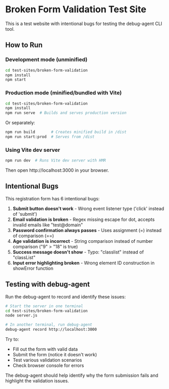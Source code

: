 # Broken Form Validation Test Site

This is a test website with intentional bugs for testing the debug-agent CLI tool.

## How to Run

### Development mode (unminified)
```bash
cd test-sites/broken-form-validation
npm install
npm start
```

### Production mode (minified/bundled with Vite)
```bash
cd test-sites/broken-form-validation
npm install
npm run serve  # Builds and serves production version
```

Or separately:
```bash
npm run build       # Creates minified build in /dist
npm run start:prod  # Serves from /dist
```

### Using Vite dev server
```bash
npm run dev  # Runs Vite dev server with HMR
```

Then open http://localhost:3000 in your browser.

## Intentional Bugs

This registration form has 6 intentional bugs:

1. **Submit button doesn't work** - Wrong event listener type ('click' instead of 'submit')
2. **Email validation is broken** - Regex missing escape for dot, accepts invalid emails like "test@domain"
3. **Password confirmation always passes** - Uses assignment (=) instead of comparison (==)
4. **Age validation is incorrect** - String comparison instead of number comparison ("9" > "18" is true)
5. **Success message doesn't show** - Typo: "classlist" instead of "classList"
6. **Input error highlighting broken** - Wrong element ID construction in showError function

## Testing with debug-agent

Run the debug-agent to record and identify these issues:

```bash
# Start the server in one terminal
cd test-sites/broken-form-validation
node server.js

# In another terminal, run debug-agent
debug-agent record http://localhost:3000
```

Try to:
- Fill out the form with valid data
- Submit the form (notice it doesn't work)
- Test various validation scenarios
- Check browser console for errors

The debug-agent should help identify why the form submission fails and highlight the validation issues.